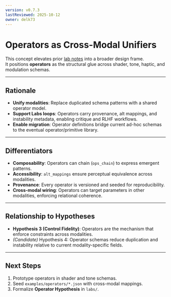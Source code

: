 ```yaml
---
version: v0.7.3
lastReviewed: 2025-10-12
owner: delk73
---
```


# Operators as Cross-Modal Unifiers

This concept elevates prior [lab notes](../lab_notes/operator_integration.md) into a broader design frame.  
It positions **operators** as the structural glue across shader, tone, haptic, and modulation schemas.  

---

## Rationale

- **Unify modalities**: Replace duplicated schema patterns with a shared operator model.  
- **Support Labs loops**: Operators carry provenance, alt mappings, and instability metadata, enabling critique and RLHF workflows.  
- **Enable migration**: Operator definitions bridge current ad-hoc schemas to the eventual operator/primitive library.  

---

## Differentiators

- **Composability**: Operators can chain (`ops_chain`) to express emergent patterns.  
- **Accessibility**: `alt_mappings` ensure perceptual equivalence across modalities.  
- **Provenance**: Every operator is versioned and seeded for reproducibility.  
- **Cross-modal wiring**: Operators can target parameters in other modalities, enforcing relational coherence.  

---

## Relationship to Hypotheses

- **Hypothesis 3 (Control Fidelity)**: Operators are the mechanism that enforce constraints across modalities.  
- *(Candidate)* Hypothesis 4: Operator schemas reduce duplication and instability relative to current modality-specific fields.  

---

## Next Steps

1. Prototype operators in shader and tone schemas.  
2. Seed `examples/operators/*.json` with cross-modal mappings.  
3. Formalize **Operator Hypothesis** in `labs/`.  
